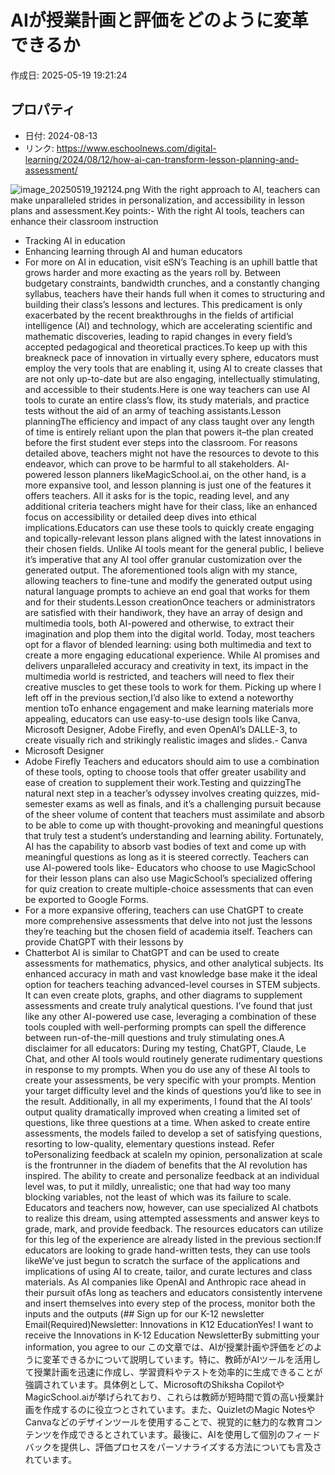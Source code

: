 # AIが授業計画と評価をどのように変革できるか

作成日: 2025-05-19 19:21:24

## プロパティ

- 日付: 2024-08-13
- リンク: https://www.eschoolnews.com/digital-learning/2024/08/12/how-ai-can-transform-lesson-planning-and-assessment/

![image_20250519_192124.png](../assets/image_20250519_192124.png)
With the right approach to AI, teachers can make unparalleled strides in personalization, and accessibility in lesson plans and assessment.Key points:- With the right AI tools, teachers can enhance their classroom instruction
- Tracking AI in education
- Enhancing learning through AI and human educators
- For more on AI in education, visit eSN’s 
Teaching is an uphill battle that grows harder and more exacting as the years roll by. Between budgetary constraints, bandwidth crunches, and a constantly changing syllabus, teachers have their hands full when it comes to structuring and building their class’s lessons and lectures. This predicament is only exacerbated by the recent breakthroughs in the fields of artificial intelligence (AI) and technology, which are accelerating scientific and mathematic discoveries, leading to rapid changes in every field’s accepted pedagogical and theoretical practices.To keep up with this breakneck pace of innovation in virtually every sphere, educators must employ the very tools that are enabling it, using AI to create classes that are not only up-to-date but are also engaging, intellectually stimulating, and accessible to their students.Here is one way teachers can use AI tools to curate an entire class’s flow, its study materials, and practice tests without the aid of an army of teaching assistants.Lesson planningThe efficiency and impact of any class taught over any length of time is entirely reliant upon the plan that powers it–the plan created before the first student ever steps into the classroom. For reasons detailed above, teachers might not have the resources to devote to this endeavor, which can prove to be harmful to all stakeholders. AI-powered lesson planners likeMagicSchool.ai, on the other hand, is a more expansive tool, and lesson planning is just one of the features it offers teachers. All it asks for is the topic, reading level, and any additional criteria teachers might have for their class, like an enhanced focus on accessibility or detailed deep dives into ethical implications.Educators can use these tools to quickly create engaging and topically-relevant lesson plans aligned with the latest innovations in their chosen fields. Unlike AI tools meant for the general public, I believe it’s imperative that any AI tool offer granular customization over the generated output. The aforementioned tools align with my stance, allowing teachers to fine-tune and modify the generated output using natural language prompts to achieve an end goal that works for them and for their students.Lesson creationOnce teachers or administrators are satisfied with their handiwork, they have an array of design and multimedia tools, both AI-powered and otherwise, to extract their imagination and plop them into the digital world. Today, most teachers opt for a flavor of blended learning: using both multimedia and text to create a more engaging educational experience. While AI promises and delivers unparalleled accuracy and creativity in text, its impact in the multimedia world is restricted, and teachers will need to flex their creative muscles to get these tools to work for them. Picking up where I left off in the previous section,I’d also like to extend a noteworthy mention toTo enhance engagement and make learning materials more appealing, educators can use easy-to-use design tools like Canva, Microsoft Designer, Adobe Firefly, and even OpenAI’s DALLE-3, to create visually rich and strikingly realistic images and slides.- Canva
- Microsoft Designer
- Adobe Firefly
Teachers and educators should aim to use a combination of these tools, opting to choose tools that offer greater usability and ease of creation to supplement their work.Testing and quizzingThe natural next step in a teacher’s odyssey involves creating quizzes, mid-semester exams as well as finals, and it’s a challenging pursuit because of the sheer volume of content that teachers must assimilate and absorb to be able to come up with thought-provoking and meaningful questions that truly test a student’s understanding and learning ability. Fortunately, AI has the capability to absorb vast bodies of text and come up with meaningful questions as long as it is steered correctly. Teachers can use AI-powered tools like- Educators who choose to use MagicSchool for their lesson plans can also use MagicSchool’s specialized offering for quiz creation to create multiple-choice assessments that can even be exported to Google Forms.
- For a more expansive offering, teachers can use ChatGPT to create more comprehensive assessments that delve into not just the lessons they’re teaching but the chosen field of academia itself. Teachers can provide ChatGPT with their lessons by
- Chatterbot AI is similar to ChatGPT and can be used to create assessments for mathematics, physics, and other analytical subjects. Its enhanced accuracy in math and vast knowledge base make it the ideal option for teachers teaching advanced-level courses in STEM subjects. It can even create plots, graphs, and other diagrams to supplement assessments and create truly analytical questions.
I’ve found that just like any other AI-powered use case, leveraging a combination of these tools coupled with well-performing prompts can spell the difference between run-of-the-mill questions and truly stimulating ones.A disclaimer for all educators: During my testing, ChatGPT, Claude, Le Chat, and other AI tools would routinely generate rudimentary questions in response to my prompts. When you do use any of these AI tools to create your assessments, be very specific with your prompts. Mention your target difficulty level and the kinds of questions you’d like to see in the result. Additionally, in all my experiments, I found that the AI tools’ output quality dramatically improved when creating a limited set of questions, like three questions at a time. When asked to create entire assessments, the models failed to develop a set of satisfying questions, resorting to low-quality, elementary questions instead. Refer toPersonalizing feedback at scaleIn my opinion, personalization at scale is the frontrunner in the diadem of benefits that the AI revolution has inspired. The ability to create and personalize feedback at an individual level was, to put it mildly, unrealistic; one that had way too many blocking variables, not the least of which was its failure to scale. Educators and teachers now, however, can use specialized AI chatbots to realize this dream, using attempted assessments and answer keys to grade, mark, and provide feedback. The resources educators can utilize for this leg of the experience are already listed in the previous section:If educators are looking to grade hand-written tests, they can use tools likeWe’ve just begun to scratch the surface of the applications and implications of using AI to create, tailor, and curate lectures and class materials. As AI companies like OpenAI and Anthropic race ahead in their pursuit ofAs long as teachers and educators consistently intervene and insert themselves into every step of the process, monitor both the inputs and the outputs (## Sign up for our K-12 newsletter
Email(Required)Newsletter: Innovations in K12 EducationYes! I want to receive the Innovations in K-12 Education NewsletterBy submitting your information, you agree to our この文章では、AIが授業計画や評価をどのように変革できるかについて説明しています。特に、教師がAIツールを活用して授業計画を迅速に作成し、学習資料やテストを効率的に生成できることが強調されています。具体例として、MicrosoftのShiksha CopilotやMagicSchool.aiが挙げられており、これらは教師が短時間で質の高い授業計画を作成するのに役立つとされています。また、QuizletのMagic NotesやCanvaなどのデザインツールを使用することで、視覚的に魅力的な教育コンテンツを作成できるとされています。最後に、AIを使用して個別のフィードバックを提供し、評価プロセスをパーソナライズする方法についても言及されています。